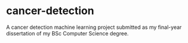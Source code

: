 # cancer-detection
A cancer detection machine learning project submitted as my final-year dissertation of my BSc Computer Science degree.
